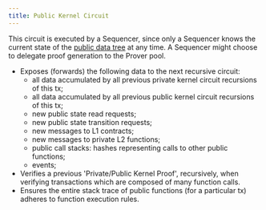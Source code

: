 ```yaml
---
title: Public Kernel Circuit
---
```


This circuit is executed by a Sequencer, since only a Sequencer knows the current state of the [public data tree](/aztec/aztec/concepts/storage/trees/index.md#public-state-tree) at any time. A Sequencer might choose to delegate proof generation to the Prover pool.

- Exposes (forwards) the following data to the next recursive circuit:
  - all data accumulated by all previous private kernel circuit recursions of this tx;
  - all data accumulated by all previous public kernel circuit recursions of this tx;
  - new public state read requests;
  - new public state transition requests;
  - new messages to L1 contracts;
  - new messages to private L2 functions;
  - public call stacks: hashes representing calls to other public functions;
  - events;
- Verifies a previous 'Private/Public Kernel Proof', recursively, when verifying transactions which are composed of many function calls.
- Ensures the entire stack trace of public functions (for a particular tx) adheres to function execution rules.

